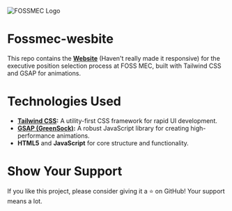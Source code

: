 ![FOSSMEC Logo](https://fossmec.netlify.app/images/fossmec.png)

# Fossmec-wesbite

This repo contains the **[Website](https://laufeydev.github.io/Fossmec-website/)** (Haven't really made it responsive) for the executive position selection process at FOSS MEC, built with Tailwind CSS and GSAP for animations.

# Technologies Used

-  **[Tailwind CSS](https://tailwindcss.com/):** A utility-first CSS framework for rapid UI development.
-  **[GSAP (GreenSock)](https://greensock.com/gsap/):** A robust JavaScript library for creating high-performance animations.
-  **HTML5** and **JavaScript** for core structure and functionality.

# Show Your Support
If you like this project, please consider giving it a ⭐️ on GitHub! Your support means a lot.

